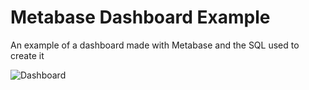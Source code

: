 # Metabase Dashboard Example
An example of a dashboard made with Metabase and the SQL used to create it

![Dashboard](../main/Dashboard.png)

